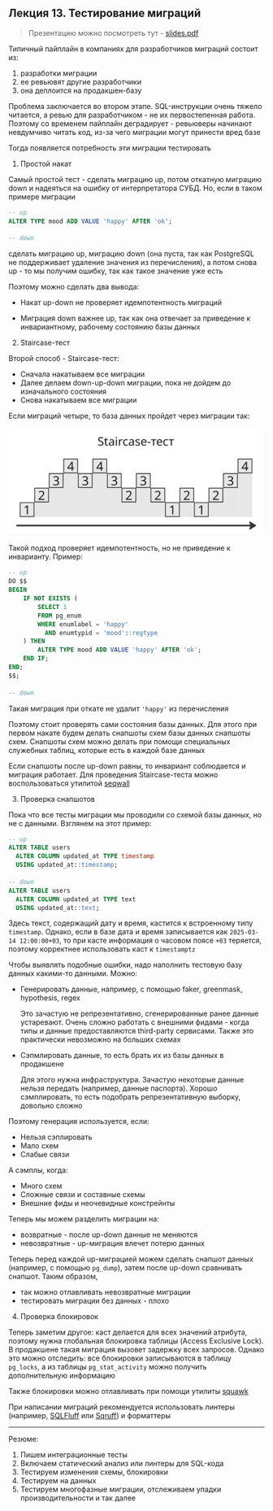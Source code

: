 ## Лекция 13. Тестирование миграций

> Презентацию можно посмотреть тут - [slides.pdf](https://github.com/realkarych/slides/blob/master/2025-06-03_SPbPython_testing-migrations/slides.pdf)

Типичный пайплайн в компаниях для разработчиков миграций состоит из:

1. разработки миграции
2. ее ревьювят другие разработчики
3. она деплоится на продакшен-базу

Проблема заключается во втором этапе. SQL-инструкции очень тяжело читается, а ревью для разработчиком - не их первостепенная работа. Поэтому со временем пайплайн деградирует - ревьюверы начинают невдумчиво читать код, из-за чего миграции могут принести вред базе

Тогда появляется потребность эти миграции тестировать

1. Простой накат

Самый простой тест - сделать миграцию up, потом откатную миграцию down и надеяться на ошибку от интерпретатора СУБД. Но, если в таком примере миграции

```sql
-- up
ALTER TYPE mood ADD VALUE 'happy' AFTER 'ok';

-- down

```

сделать миграцию up, миграцию down (она пуста, так как PostgreSQL не поддерживает удаление значения из перечисления), а потом снова up - то мы получим ошибку, так как такое значение уже есть

Поэтому можно сделать два вывода:

* Накат up-down не проверяет идемпотентность миграций

* Миграция down важнее up, так как она отвечает за приведение к инвариантному, рабочему состоянию базы данных

2. Staircase-тест

Второй способ - Staircase-тест:

* Сначала накатываем все миграции
* Далее делаем down-up-down миграции, пока не дойдем до изначального состояния
* Снова накатываем все миграции

Если миграций четыре, то база данных пройдет через миграции так: 

![alt text](images/dbdesign_2025_05_07_1.jpg)

Такой подход проверяет идемпотентность, но не приведение к инварианту. Пример:

```sql
-- up
DO $$
BEGIN
    IF NOT EXISTS (
        SELECT 1
        FROM pg_enum
        WHERE enumlabel = 'happy'
          AND enumtypid = 'mood'::regtype
    ) THEN
        ALTER TYPE mood ADD VALUE 'happy' AFTER 'ok';
    END IF;
END;
$$;

-- down

```

Такая миграция при откате не удалит `'happy'` из перечисления

Поэтому стоит проверять сами состояния базы данных. Для этого при первом накате будем делать снапшоты схем базы данных
снапшоты схем. Снапшоты схем можно делать при помощи специальных служебных таблиц, которые есть в каждой базе данных

Если снапшоты после up-down равны, то инвариант соблюдается и миграция работает. Для проведения Staircase-теста можно воспользоваться утилитой [seqwall](http://github.com/realkarych/seqwall)

3. Проверка снапшотов

Пока что все тесты миграции мы проводили со схемой базы данных, но не с данными. Взглянем на этот пример:

```sql
-- up
ALTER TABLE users
  ALTER COLUMN updated_at TYPE timestamp
  USING updated_at::timestamp;

-- down
ALTER TABLE users
  ALTER COLUMN updated_at TYPE text
  USING updated_at::text;
```

Здесь текст, содержащий дату и время, кастится к встроенному типу `timestamp`. Однако, если в базе дата и время записывается как `2025-03-14 12:00:00+03`, то при касте информация о часовом поясе `+03` теряется, поэтому корректнее использовать каст к `timestamptz`

Чтобы выявлять подобные ошибки, надо наполнить тестовую базу данных какими-то данными. Можно:

* Генерировать данные, например, с помощью faker, greenmask, hypothesis, regex

    Это зачастую не репрезентативно, сгенерированные ранее данные устаревают. Очень сложно работать с внешними фидами - когда типы и данные предоставляются third-party сервисами. Также это практически невозможно на больших схемах

* Сэпмлировать данные, то есть брать их из базы данных в продакшене

    Для этого нужна инфраструктура. Зачастую некоторые данные нельзя передать (например, данные паспорта). Хорошо сэмплировать, то есть подобрать репрезентативную выборку, довольно сложно

Поэтому генерация используется, если:

* Нельзя сэплировать
* Мало схем
* Слабые связи

А сэмплы, когда:

* Много схем
* Сложные связи и составные схемы
* Внешние фиды и неочевидные констрейнты

Теперь мы можем разделить миграции на:

* возвратные - после up-down данные не меняются
* невозвратные - up-миграция влечет потерю данных

Теперь перед каждой up-миграцией можем сделать снапшот данных (например, с помощью `pg_dump`), затем после up-down сравнивать снапшот. Таким образом,

* так можно отлавливать невозвратные миграции
* тестировать миграции без данных - плохо

4. Проверка блокировок

Теперь заметим другое: каст делается для всех значений атрибута, поэтому нужна глобальная блокировка таблицы (Access Exclusive Lock). В продакшене такая миграция вызовет задержку всех запросов. Однако это можно отследить: все блокировки записываются в таблицу `pg_locks`, а из таблицы `pg_stat_activity` можно получить дополнительную информацию

Также блокировки можно отлавливать при помощи утилиты [squawk](https://github.com/sbdchd/squawk)

При написании миграций рекомендуется использовать линтеры (например, [SQLFluff](https://github.com/sqlfluff/sqlfluff) или [Sqruff](https://github.com/quarylabs/sqruff)) и форматтеры 

---

Резюме:

1. Пишем интеграционные тесты
2. Включаем статический анализ или линтеры для SQL-кода
3. Тестируем изменения схемы, блокировки
4. Тестируем на данных
5. Тестируем многофазные миграции, отслеживаем упадки производительности и так далее
